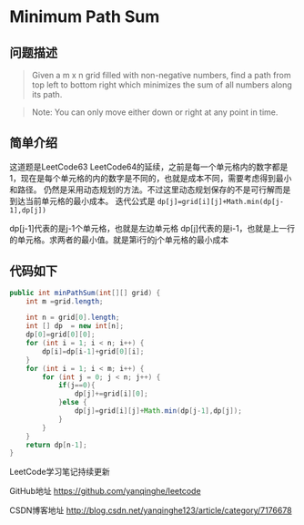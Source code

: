 # Minimum Path Sum

## 问题描述

> Given a m x n grid filled with non-negative numbers, find a path from top left to bottom right which minimizes the sum of all numbers along its path.

> Note: You can only move either down or right at any point in time.

## 简单介绍

这道题是LeetCode63 LeetCode64的延续，之前是每一个单元格内的数字都是1，现在是每个单元格的内的数字是不同的，也就是成本不同，需要考虑得到最小和路径。
仍然是采用动态规划的方法。不过这里动态规划保存的不是可行解而是到达当前单元格的最小成本。
迭代公式是     ```dp[j]=grid[i][j]+Math.min(dp[j-1],dp[j])```

dp[j-1]代表的是j-1个单元格，也就是左边单元格 dp[j]代表的是i-1，也就是上一行的单元格。求两者的最小值。就是第i行的j个单元格的最小成本

## 代码如下

``` java
public int minPathSum(int[][] grid) {
    int m =grid.length;

    int n = grid[0].length;
    int [] dp  = new int[n];
    dp[0]=grid[0][0];
    for (int i = 1; i < n; i++) {
        dp[i]=dp[i-1]+grid[0][i];
    }
    for (int i = 1; i < m; i++) {
        for (int j = 0; j < n; j++) {
            if(j==0){
                dp[j]+=grid[i][0];
            }else {
                dp[j]=grid[i][j]+Math.min(dp[j-1],dp[j]);
            }
        }
    }
    return dp[n-1];
}
```

LeetCode学习笔记持续更新

GitHub地址 https://github.com/yanqinghe/leetcode

CSDN博客地址 http://blog.csdn.net/yanqinghe123/article/category/7176678

